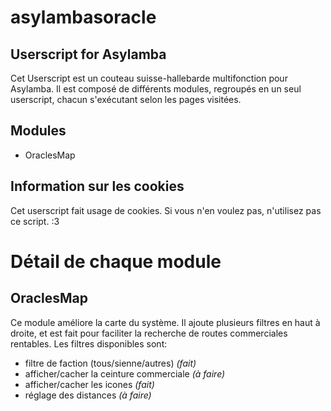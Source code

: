 # asylambasoracle
## Userscript for Asylamba

Cet Userscript est un couteau suisse-hallebarde multifonction pour Asylamba. Il est composé de différents modules, regroupés en un seul userscript, chacun s'exécutant selon les pages visitées.

## Modules
- OraclesMap

## Information sur les cookies
Cet userscript fait usage de cookies. Si vous n'en voulez pas, n'utilisez pas ce script. :3


# Détail de chaque module

## OraclesMap

Ce module améliore la carte du système. Il ajoute plusieurs filtres en haut à droite, et est fait pour faciliter la recherche de routes commerciales rentables. Les filtres disponibles sont:
- filtre de faction (tous/sienne/autres) *(fait)*
- afficher/cacher la ceinture commerciale *(à faire)*
- afficher/cacher les icones *(fait)*
- réglage des distances *(à faire)*

